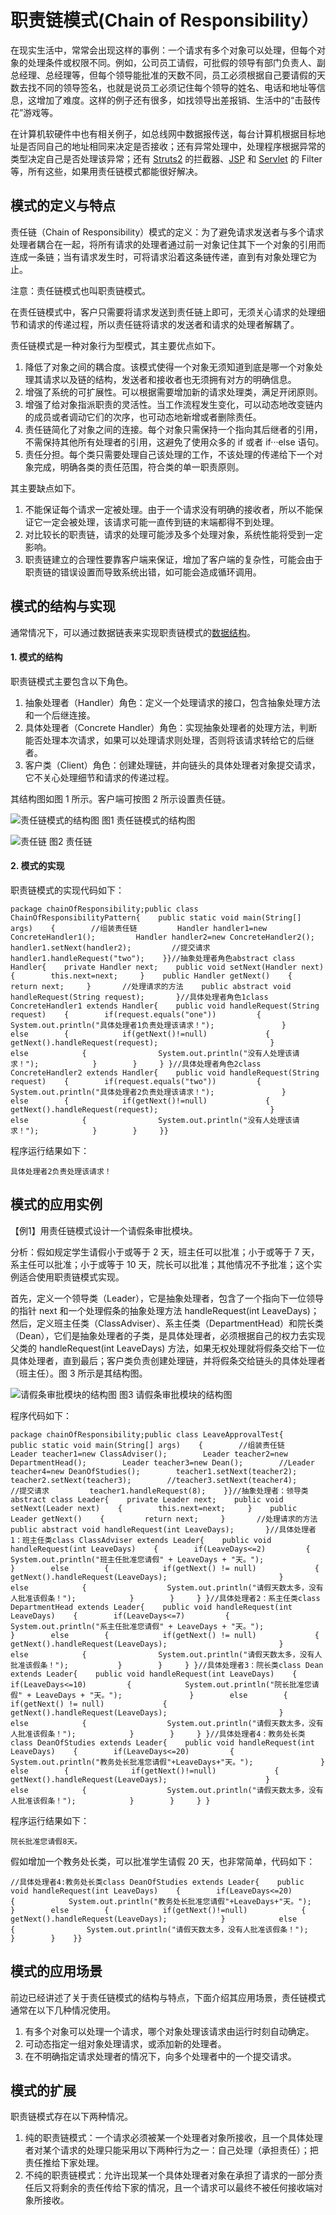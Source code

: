 # 职责链模式(Chain of Responsibility）

在现实生活中，常常会出现这样的事例：一个请求有多个对象可以处理，但每个对象的处理条件或权限不同。例如，公司员工请假，可批假的领导有部门负责人、副总经理、总经理等，但每个领导能批准的天数不同，员工必须根据自己要请假的天数去找不同的领导签名，也就是说员工必须记住每个领导的姓名、电话和地址等信息，这增加了难度。这样的例子还有很多，如找领导出差报销、生活中的“击鼓传花”游戏等。

在计算机软硬件中也有相关例子，如总线网中数据报传送，每台计算机根据目标地址是否同自己的地址相同来决定是否接收；还有异常处理中，处理程序根据异常的类型决定自己是否处理该异常；还有 [Struts2](http://c.biancheng.net/struts2/) 的拦截器、[JSP](http://c.biancheng.net/jsp/) 和 [Servlet](http://c.biancheng.net/servlet/) 的 Filter 等，所有这些，如果用责任链模式都能很好解决。

## 模式的定义与特点

责任链（Chain of Responsibility）模式的定义：为了避免请求发送者与多个请求处理者耦合在一起，将所有请求的处理者通过前一对象记住其下一个对象的引用而连成一条链；当有请求发生时，可将请求沿着这条链传递，直到有对象处理它为止。

注意：责任链模式也叫职责链模式。

在责任链模式中，客户只需要将请求发送到责任链上即可，无须关心请求的处理细节和请求的传递过程，所以责任链将请求的发送者和请求的处理者解耦了。

责任链模式是一种对象行为型模式，其主要优点如下。

1. 降低了对象之间的耦合度。该模式使得一个对象无须知道到底是哪一个对象处理其请求以及链的结构，发送者和接收者也无须拥有对方的明确信息。
2. 增强了系统的可扩展性。可以根据需要增加新的请求处理类，满足开闭原则。
3. 增强了给对象指派职责的灵活性。当工作流程发生变化，可以动态地改变链内的成员或者调动它们的次序，也可动态地新增或者删除责任。
4. 责任链简化了对象之间的连接。每个对象只需保持一个指向其后继者的引用，不需保持其他所有处理者的引用，这避免了使用众多的 if 或者 if···else 语句。
5. 责任分担。每个类只需要处理自己该处理的工作，不该处理的传递给下一个对象完成，明确各类的责任范围，符合类的单一职责原则。


其主要缺点如下。

1. 不能保证每个请求一定被处理。由于一个请求没有明确的接收者，所以不能保证它一定会被处理，该请求可能一直传到链的末端都得不到处理。
2. 对比较长的职责链，请求的处理可能涉及多个处理对象，系统性能将受到一定影响。
3. 职责链建立的合理性要靠客户端来保证，增加了客户端的复杂性，可能会由于职责链的错误设置而导致系统出错，如可能会造成循环调用。

## 模式的结构与实现

通常情况下，可以通过数据链表来实现职责链模式的[数据结构](http://c.biancheng.net/data_structure/)。

#### 1. 模式的结构

职责链模式主要包含以下角色。

1. 抽象处理者（Handler）角色：定义一个处理请求的接口，包含抽象处理方法和一个后继连接。
2. 具体处理者（Concrete Handler）角色：实现抽象处理者的处理方法，判断能否处理本次请求，如果可以处理请求则处理，否则将该请求转给它的后继者。
3. 客户类（Client）角色：创建处理链，并向链头的具体处理者对象提交请求，它不关心处理细节和请求的传递过程。


其结构图如图 1 所示。客户端可按图 2 所示设置责任链。



![责任链模式的结构图](http://c.biancheng.net/uploads/allimg/181116/3-1Q116135Z11C.gif)
图1 责任链模式的结构图





![责任链](http://c.biancheng.net/uploads/allimg/181116/3-1Q11613592TF.gif)
图2 责任链

#### 2. 模式的实现

职责链模式的实现代码如下：

```
package chainOfResponsibility;public class ChainOfResponsibilityPattern{    public static void main(String[] args)    {        //组装责任链         Handler handler1=new ConcreteHandler1();         Handler handler2=new ConcreteHandler2();         handler1.setNext(handler2);         //提交请求         handler1.handleRequest("two");    }}//抽象处理者角色abstract class Handler{    private Handler next;    public void setNext(Handler next)    {        this.next=next;     }    public Handler getNext()    {         return next;     }       //处理请求的方法    public abstract void handleRequest(String request);       }//具体处理者角色1class ConcreteHandler1 extends Handler{    public void handleRequest(String request)    {        if(request.equals("one"))         {            System.out.println("具体处理者1负责处理该请求！");               }        else        {            if(getNext()!=null)             {                getNext().handleRequest(request);                         }            else            {                System.out.println("没有人处理该请求！");            }        }     } }//具体处理者角色2class ConcreteHandler2 extends Handler{    public void handleRequest(String request)    {        if(request.equals("two"))         {            System.out.println("具体处理者2负责处理该请求！");               }        else        {            if(getNext()!=null)             {                getNext().handleRequest(request);                         }            else            {                System.out.println("没有人处理该请求！");            }        }     }}
```


程序运行结果如下：

```
具体处理者2负责处理该请求！
```

## 模式的应用实例

【例1】用责任链模式设计一个请假条审批模块。

分析：假如规定学生请假小于或等于 2 天，班主任可以批准；小于或等于 7 天，系主任可以批准；小于或等于 10 天，院长可以批准；其他情况不予批准；这个实例适合使用职责链模式实现。

首先，定义一个领导类（Leader），它是抽象处理者，包含了一个指向下一位领导的指针 next 和一个处理假条的抽象处理方法 handleRequest(int LeaveDays)；然后，定义班主任类（ClassAdviser）、系主任类（DepartmentHead）和院长类（Dean），它们是抽象处理者的子类，是具体处理者，必须根据自己的权力去实现父类的 handleRequest(int LeaveDays) 方法，如果无权处理就将假条交给下一位具体处理者，直到最后；客户类负责创建处理链，并将假条交给链头的具体处理者（班主任）。图 3 所示是其结构图。



![请假条审批模块的结构图](http://c.biancheng.net/uploads/allimg/181116/3-1Q11614000IV.gif)
图3 请假条审批模块的结构图


程序代码如下：

```
package chainOfResponsibility;public class LeaveApprovalTest{    public static void main(String[] args)    {        //组装责任链         Leader teacher1=new ClassAdviser();        Leader teacher2=new DepartmentHead();        Leader teacher3=new Dean();        //Leader teacher4=new DeanOfStudies();        teacher1.setNext(teacher2);        teacher2.setNext(teacher3);        //teacher3.setNext(teacher4);        //提交请求         teacher1.handleRequest(8);    }}//抽象处理者：领导类abstract class Leader{    private Leader next;    public void setNext(Leader next)    {        this.next=next;     }    public Leader getNext()    {         return next;     }       //处理请求的方法    public abstract void handleRequest(int LeaveDays);       }//具体处理者1：班主任类class ClassAdviser extends Leader{    public void handleRequest(int LeaveDays)    {        if(LeaveDays<=2)         {            System.out.println("班主任批准您请假" + LeaveDays + "天。");               }        else        {            if(getNext() != null)             {                getNext().handleRequest(LeaveDays);                         }            else            {                  System.out.println("请假天数太多，没有人批准该假条！");            }        }     } }//具体处理者2：系主任类class DepartmentHead extends Leader{    public void handleRequest(int LeaveDays)    {        if(LeaveDays<=7)         {            System.out.println("系主任批准您请假" + LeaveDays + "天。");               }        else        {            if(getNext() != null)             {                  getNext().handleRequest(LeaveDays);                         }            else            {                System.out.println("请假天数太多，没有人批准该假条！");           }        }     } }//具体处理者3：院长类class Dean extends Leader{    public void handleRequest(int LeaveDays)    {        if(LeaveDays<=10)         {            System.out.println("院长批准您请假" + LeaveDays + "天。");               }        else        {              if(getNext() != null)             {                getNext().handleRequest(LeaveDays);                         }            else            {                  System.out.println("请假天数太多，没有人批准该假条！");            }        }     } }//具体处理者4：教务处长类class DeanOfStudies extends Leader{    public void handleRequest(int LeaveDays)    {        if(LeaveDays<=20)         {            System.out.println("教务处长批准您请假"+LeaveDays+"天。");               }        else        {              if(getNext()!=null)             {                getNext().handleRequest(LeaveDays);                      }            else            {                  System.out.println("请假天数太多，没有人批准该假条！");            }        }     } }
```


程序运行结果如下：

```
院长批准您请假8天。
```


假如增加一个教务处长类，可以批准学生请假 20 天，也非常简单，代码如下：

```
//具体处理者4:教务处长类class DeanOfStudies extends Leader{    public void handleRequest(int LeaveDays)    {        if(LeaveDays<=20)        {            System.out.println("教务处长批准您请假"+LeaveDays+"天。");        }        else        {            if(getNext()!=null)            {                getNext().handleRequest(LeaveDays);            }            else            {                System.out.println("请假天数太多，没有人批准该假条！");            }        }    }}
```

## 模式的应用场景

前边已经讲述了关于责任链模式的结构与特点，下面介绍其应用场景，责任链模式通常在以下几种情况使用。

1. 有多个对象可以处理一个请求，哪个对象处理该请求由运行时刻自动确定。
2. 可动态指定一组对象处理请求，或添加新的处理者。
3. 在不明确指定请求处理者的情况下，向多个处理者中的一个提交请求。

## 模式的扩展

职责链模式存在以下两种情况。

1. 纯的职责链模式：一个请求必须被某一个处理者对象所接收，且一个具体处理者对某个请求的处理只能采用以下两种行为之一：自己处理（承担责任）；把责任推给下家处理。
2. 不纯的职责链模式：允许出现某一个具体处理者对象在承担了请求的一部分责任后又将剩余的责任传给下家的情况，且一个请求可以最终不被任何接收端对象所接收。
